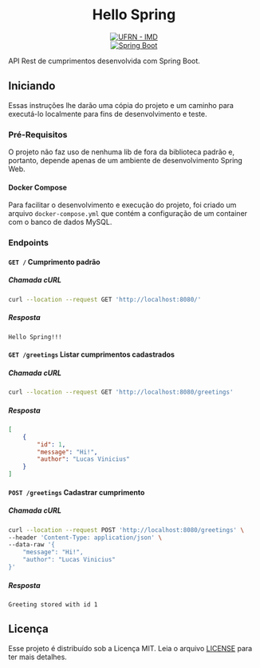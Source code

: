 <h1 align="center">Hello Spring</h1>

<p align="center">
<a href="https://www.metropoledigital.ufrn.br/portal/"><img alt="UFRN - IMD" src="https://img.shields.io/badge/ufrn-imd-ufrn?style=for-the-badge&labelColor=%23164194&color=%230095DB&link=https%3A%2F%2Fwww.metropoledigital.ufrn.br%2Fportal%2F"></a>
<br>
<a href="https://spring.io/"><img alt="Spring Boot" src="https://img.shields.io/badge/Spring-grey?style=for-the-badge&logo=spring"></a>
</p>

API Rest de cumprimentos desenvolvida com Spring Boot.

## Iniciando

Essas instruções lhe darão uma cópia do projeto e um caminho para executá-lo localmente para fins de desenvolvimento e teste.

### Pré-Requisitos

O projeto não faz uso de nenhuma lib de fora da biblioteca padrão e, portanto, depende apenas de um ambiente de desenvolvimento Spring Web.

#### Docker Compose

Para facilitar o desenvolvimento e execução do projeto, foi criado um arquivo `docker-compose.yml` que contém a configuração de um container com o banco de dados MySQL.

### Endpoints

#### `GET /` Cumprimento padrão

##### Chamada cURL

```bash
curl --location --request GET 'http://localhost:8080/'
```

##### Resposta

```
Hello Spring!!!
```

#### `GET /greetings` Listar cumprimentos cadastrados

##### Chamada cURL

```bash
curl --location --request GET 'http://localhost:8080/greetings'
```

##### Resposta

```json
[
    {
        "id": 1,
        "message": "Hi!",
        "author": "Lucas Vinicius"
    }
]
```

#### `POST /greetings` Cadastrar cumprimento

##### Chamada cURL

```bash
curl --location --request POST 'http://localhost:8080/greetings' \
--header 'Content-Type: application/json' \
--data-raw '{
    "message": "Hi!",
    "author": "Lucas Vinicius"
}'
```

##### Resposta

```
Greeting stored with id 1
```

## Licença

Esse projeto é distribuído sob a Licença MIT. Leia o arquivo [LICENSE](LICENSE) para ter mais detalhes.
